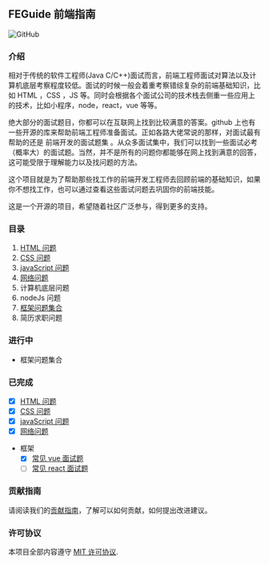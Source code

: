 ## FEGuide 前端指南

![GitHub](https://img.shields.io/github/license/mashape/apistatus.svg)

### 介绍

相对于传统的软件工程师(Java C/C++)面试而言，前端工程师面试对算法以及计算机底层考察程度较低。面试的时候一般会着重考察错综复杂的前端基础知识，比如 HTML ，CSS ，JS 等。同时会根据各个面试公司的技术栈去侧重一些应用上的技术，比如小程序，node，react，vue 等等。

绝大部分的面试题目，你都可以在互联网上找到比较满意的答案。github 上也有一些开源的库来帮助前端工程师准备面试。正如各路大佬常说的那样，对面试最有帮助的还是 前端开发的面试题集 。从众多面试集中，我们可以找到一些面试必考（概率大）的面试题。当然，并不是所有的问题你都能够在网上找到满意的回答，这可能受限于理解能力以及找问题的方法。

这个项目就是为了帮助那些找工作的前端开发工程师去回顾前端的基础知识，如果你不想找工作，也可以通过查看这些面试问题去巩固你的前端技能。

这是一个开源的项目，希望随着社区广泛参与，得到更多的支持。

### 目录

1. [HTML 问题](./html.md)
2. [CSS 问题](./css.md)
3. [javaScript 问题](./javascript.md)
4. [网络问题](./http.md)
5. 计算机底层问题
6. nodeJs 问题
7. [框架问题集合](./框架/)
8. 简历求职问题

### 进行中

- 框架问题集合

### 已完成

- [x] [HTML 问题](./html问题/)
- [x] [CSS 问题](./css问题/)
- [x] [javaScript 问题](./javascript问题/)
- [x] [网络问题](./网络问题/)
- 框架
  - [x] [常见 vue 面试题](./框架/vue.md)
  - [ ] [常见 react 面试题](./框架/react.md)

### 贡献指南

请阅读我们的[贡献指南](./CONTRIBUTING.md)，了解可以如何贡献，如何提出改进建议。

### 许可协议

本项目全部内容遵守 [MIT 许可协议](./LICENSE).

